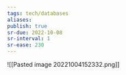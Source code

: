 ```yaml
---
tags: tech/databases
aliases:
publish: true
sr-due: 2022-10-08
sr-interval: 1
sr-ease: 230
---
```


![[Pasted image 20221004152332.png]]